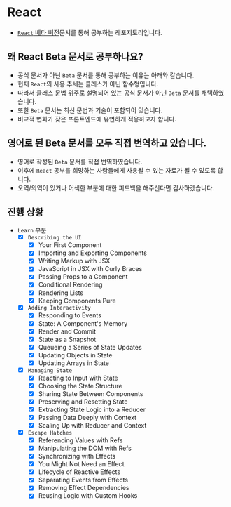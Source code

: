 # React

- [`React` 베타 버전](https://beta.reactjs.org/)문서를 통해 공부하는 레포지토리입니다.

## 왜 React Beta 문서로 공부하나요?

- 공식 문서가 아닌 `Beta` 문서를 통해 공부하는 이유는 아래와 같습니다.
- 현재 `React`의 사용 추세는 클래스가 아닌 함수형입니다.
- 따라서 클래스 문법 위주로 설명되어 있는 공식 문서가 아닌 `Beta` 문서를 채택하였습니다.
- 또한 `Beta` 문서는 최신 문법과 기술이 포함되어 있습니다.
- 비교적 변화가 잦은 프론트엔드에 유연하게 적응하고자 합니다.

## 영어로 된 Beta 문서를 모두 직접 번역하고 있습니다.

- 영어로 작성된 `Beta` 문서를 직접 번역하였습니다.
- 이후에 `React` 공부를 희망하는 사람들에게 사용될 수 있는 자료가 될 수 있도록 합니다.
- 오역/의역이 있거나 어색한 부분에 대한 피드백을 해주신다면 감사하겠습니다.

## 진행 상황

- `Learn` 부분
  - [x] `Describing the UI`
    - [x] Your First Component
    - [x] Importing and Exporting Components
    - [x] Writing Markup with JSX
    - [x] JavaScript in JSX with Curly Braces
    - [x] Passing Props to a Component
    - [x] Conditional Rendering
    - [x] Rendering Lists
    - [x] Keeping Components Pure
  - [x] `Adding Interactivity`
    - [x] Responding to Events
    - [x] State: A Component's Memory
    - [x] Render and Commit
    - [x] State as a Snapshot
    - [x] Queueing a Series of State Updates
    - [x] Updating Objects in State
    - [x] Updating Arrays in State
  - [x] `Managing State`
    - [x] Reacting to Input with State
    - [x] Choosing the State Structure
    - [x] Sharing State Between Components
    - [x] Preserving and Resetting State
    - [x] Extracting State Logic into a Reducer
    - [x] Passing Data Deeply with Context
    - [x] Scaling Up with Reducer and Context
  - [x] `Escape Hatches`
    - [x] Referencing Values with Refs
    - [x] Manipulating the DOM with Refs
    - [x] Synchronizing with Effects
    - [x] You Might Not Need an Effect
    - [x] Lifecycle of Reactive Effects
    - [x] Separating Events from Effects
    - [x] Removing Effect Dependencies
    - [x] Reusing Logic with Custom Hooks
